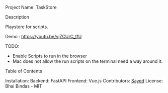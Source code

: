 Project Name: TaskStore

Description

Playstore for scripts.

Demo : https://youtu.be/vjZCUrC_tfU

TODO:
- Enable Scripts to run in the browser
- Mac does not allow the run scripts on the terminal need a way around it.


Table of Contents

Installation: 
Backend: FastAPI
Frontend: Vue.js
Contributors: [Sayed](https://github.com/SK-SAYED-AKTAR) 
License: Bhai Bindas - MIT
